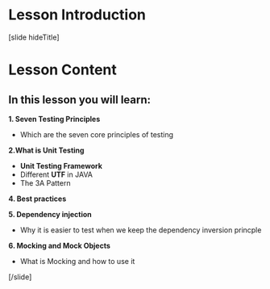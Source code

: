 # Lesson Introduction

[slide hideTitle]

# Lesson Content

## In this lesson you will learn:

**1. Seven Testing Principles**
- Which are the seven core principles of testing

**2.What is Unit Testing**
- **Unit Testing Framework**
- Different **UTF** in JAVA
- The 3A Pattern

**4. Best practices**

**5. Dependency injection**
- Why it is easier to test when we keep the dependency inversion princple

**6. Mocking and Mock Objects**
- What is Mocking and how to use it

[/slide]